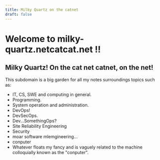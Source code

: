 ```yaml
---
title: Milky Quartz on the catnet
draft: false
---
```


# Welcome to milky-quartz.netcatcat.net ‼️
## Milky Quartz! On the cat net catnet, on the net!

This subdomain is a big garden for all my notes surroundings topics such as:

- IT, CS, SWE and computing in general.
- Programming.
- System operation and administration.
- DevOps!
- DevSecOps.
- Dev...SomethingOps?
- Site Reliability Engineering
- Security
- moar software mlemgineering...
- conputer
- Whatever floats my fancy and is vaguely related to the machine colloquially known as the "conputer".
